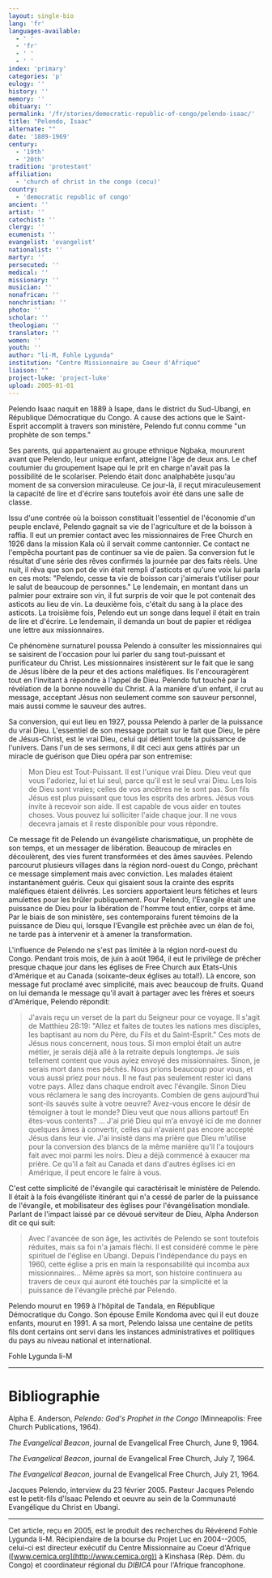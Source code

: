 ```yaml
---
layout: single-bio
lang: 'fr'
languages-available:
  - ' '
  - 'fr'
  - ' '
  - ' '
index: 'primary'
categories: 'p'
eulogy: ''
history: ''
memory: ''
obituary: ''
permalink: '/fr/stories/democratic-republic-of-congo/pelendo-isaac/'
title: "Pelendo, Isaac"
alternate: ""
date: '1889-1969'
century:
  - '19th'
  - '20th'
tradition: 'protestant'
affiliation:
  - 'church of christ in the congo (cecu)'
country:
  - 'democratic republic of congo'
ancient: ''
artist: ''
catechist: ''
clergy: ''
ecumenist: ''
evangelist: 'evangelist'
nationalist: ''
martyr: ''
persecuted: ''
medical: ''
missionary: ''
musician: ''
nonafrican: ''
nonchristian: ''
photo: ''
scholar: ''
theologian: ''
translator: ''
women: ''
youth: ''
author: "li-M, Fohle Lygunda"
institution: "Centre Missionnaire au Coeur d'Afrique"
liaison: ""
project-luke: 'project-luke'
upload: 2005-01-01
---
```




Pelendo Isaac naquit en 1889 à Isape, dans le district du Sud-Ubangi, en République Démocratique du Congo. A cause des actions que le Saint-Esprit accomplit à travers son ministère, Pelendo fut connu comme "un prophète de son temps."

Ses parents, qui appartenaient au groupe ethnique Ngbaka, moururent avant que Pelendo, leur unique enfant, atteigne l'âge de deux ans. Le chef coutumier du groupement Isape qui le prit en charge n'avait pas la possibilité de le scolariser. Pelendo était donc analphabète jusqu'au moment de sa conversion miraculeuse. Ce jour-là, il reçut miraculeusement la capacité de lire et d'écrire sans toutefois avoir été dans une salle de classe.

Issu d'une contrée où la boisson constituait l'essentiel de l'économie d'un peuple enclavé, Pelendo gagnait sa vie de l'agriculture et de la boisson à raffia. Il eut un premier contact avec les missionnaires de Free Church en 1926 dans la mission Kala où il servait comme cantonnier. Ce contact ne l'empêcha pourtant pas de continuer sa vie de païen. Sa conversion fut le résultat d'une série des rêves confirmés la journée par des faits réels. Une nuit, il rêva que son pot de vin était rempli d'asticots et qu'une voix lui parla en ces mots: "Pelendo, cesse ta vie de boisson car j'aimerais t'utiliser pour le salut de beaucoup de personnes." Le lendemain, en montant dans un palmier pour extraire son vin, il fut surpris de voir que le pot contenait des asticots au lieu de vin. La deuxième fois, c'était du sang à la place des asticots. La troisième fois, Pelendo eut un songe dans lequel il était en train de lire et d'écrire. Le lendemain, il demanda un bout de papier et rédigea une lettre aux missionnaires.

Ce phénomène surnaturel poussa Pelendo à consulter les missionnaires qui se saisirent de l'occasion pour lui parler du sang tout-puissant et purificateur du Christ. Les missionnaires insistèrent sur le fait que le sang de Jésus libère de la peur et des actions maléfiques. Ils l'encouragèrent tout en l'invitant à répondre à l'appel de Dieu. Pelendo fut touché par la révélation de la bonne nouvelle du Christ. A la manière d'un enfant, il crut au message, acceptant Jésus non seulement comme son sauveur personnel, mais aussi comme le sauveur des autres.

Sa conversion, qui eut lieu en 1927, poussa Pelendo à parler de la puissance du vrai Dieu. L'essentiel de son message portait sur le fait que Dieu, le père de Jésus-Christ, est le vrai Dieu, celui qui détient toute la puissance de l'univers. Dans l'un de ses sermons, il dit ceci aux gens attirés par un miracle de guérison que Dieu opéra par son entremise:

> Mon Dieu est Tout-Puissant. Il est l'unique vrai Dieu. Dieu veut que vous l'adoriez, lui et lui seul, parce qu'il est le seul vrai Dieu. Les lois de Dieu sont vraies; celles de vos ancêtres ne le sont pas. Son fils Jésus est plus puissant que tous les esprits des arbres. Jésus vous invite à recevoir son aide. Il est capable de vous aider en toutes choses. Vous pouvez lui solliciter l'aide chaque jour. Il ne vous decevra jamais et il reste disponible pour vous répondre.
>

Ce message fit de Pelendo un évangéliste charismatique, un prophète de son temps, et un messager de libération. Beaucoup de miracles en découlèrent, des vies furent transformées et des âmes sauvées. Pelendo parcourut plusieurs villages dans la région nord-ouest du Congo, prêchant ce message simplement mais avec conviction. Les malades étaient instantanément guéris. Ceux qui gisaient sous la crainte des esprits maléfiques étaient délivrés. Les sorciers apportaient leurs fétiches et leurs amulettes pour les brûler publiquement. Pour Pelendo, l'Evangile était une puissance de Dieu pour la libération de l'homme tout entier, corps et âme. Par le biais de son ministère, ses contemporains furent témoins de la puissance de Dieu qui, lorsque l'Evangile est prêchée avec un élan de foi, ne tarde pas à intervenir et à amener la transformation.

L'influence de Pelendo ne s'est pas limitée à la région nord-ouest du Congo. Pendant trois mois, de juin à août 1964, il eut le privilège de prêcher presque chaque jour dans les églises de Free Church aux Etats-Unis d'Amérique et au Canada (soixante-deux églises au total!). Là encore, son message fut proclamé avec simplicité, mais avec beaucoup de fruits. Quand on lui demanda le message qu'il avait à partager avec les frères et soeurs d'Amérique, Pelendo répondit:

> J'avais reçu un verset de la part du Seigneur pour ce voyage. Il s'agit de Matthieu 28:19: "Allez et faites de toutes les nations mes disciples, les baptisant au nom du Père, du Fils et du Saint-Esprit." Ces mots de Jésus nous concernent, nous tous. Si mon emploi était un autre métier, je serais déjà allé à la retraite depuis longtemps. Je suis tellement content que vous ayiez envoyé des missionnaires. Sinon, je serais mort dans mes péchés. Nous prions beaucoup pour vous, et vous aussi priez pour nous. Il ne faut pas seulement rester ici dans votre pays. Allez dans chaque endroit avec l'évangile. Sinon Dieu vous réclamera le sang des incroyants. Combien de gens aujourd'hui sont-ils sauvés suite à votre oeuvre? Avez-vous encore le désir de témoigner à tout le monde? Dieu veut que nous allions partout! En êtes-vous contents? … J'ai prié Dieu qui m'a envoyé ici de me donner quelques âmes à convertir, celles qui n'avaient pas encore accepté Jésus dans leur vie. J'ai insisté dans ma prière que Dieu m'utilise pour la conversion des blancs de la même manière qu'il l'a toujours fait avec moi parmi les noirs. Dieu a déjà commencé à exaucer ma prière. Ce qu'il a fait au Canada et dans d'autres églises ici en Amérique, il peut encore le faire à vous.
>

C'est cette simplicité de l'évangile qui caractérisait le ministère de Pelendo. Il était à la fois évangéliste itinérant qui n'a cessé de parler de la puissance de l'évangile, et mobilisateur des églises pour l'évangélisation mondiale. Parlant de l'impact laissé par ce dévoué serviteur de Dieu, Alpha Anderson dit ce qui suit:

> Avec l'avancée de son âge, les activités de Pelendo se sont toutefois réduites, mais sa foi n'a jamais fléchi. Il est considéré comme le père spirituel de l'église en Ubangi. Depuis l'indépendance du pays en 1960, cette église a pris en main la responsabilité qui incomba aux missionnaires… Même après sa mort, son histoire continuera au travers de ceux qui auront été touchés par la simplicité et la puissance de l'évangile prêché par Pelendo.
>

Pelendo mourut en 1969 à l'hôpital de Tandala, en République Démocratique du Congo. Son épouse Emile Kondoma avec qui il eut douze enfants, mourut en 1991. A sa mort, Pelendo laissa une centaine de petits fils dont certains ont servi dans les instances administratives et politiques du pays au niveau national et international.

Fohle Lygunda li-M

---

# Bibliographie

Alpha E. Anderson, *Pelendo: God's Prophet in the Congo* (Minneapolis: Free Church Publications, 1964).

*The Evangelical Beacon*, journal de Evangelical Free Church, June 9, 1964.

*The Evangelical Beacon*, journal de Evangelical Free Church, July 7, 1964.

*The Evangelical Beacon*, journal de Evangelical Free Church, July 21, 1964.

Jacques Pelendo, interview du 23 février 2005. Pasteur Jacques Pelendo est le petit-fils d'Isaac Pelendo et oeuvre au sein de la Communauté Evangélique du Christ en Ubangi.

---

Cet article, re&ccedil;u en 2005, est le produit des recherches du R&eacute;v&eacute;rend Fohle Lygunda li-M.  R&eacute;cipiendaire de la bourse du Projet Luc en 2004--2005, celui-ci est directeur ex&eacute;cutif du Centre Missionnaire au Coeur d'Afrique ([www.cemica.org](http://www.cemica.org)) &agrave; Kinshasa (R&eacute;p. D&eacute;m. du Congo) et coordinateur r&eacute;gional du *DIBICA* pour l'Afrique francophone.
